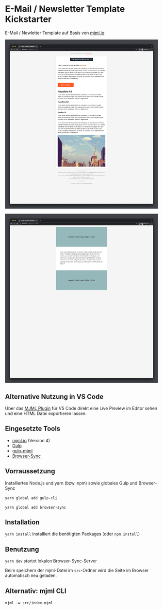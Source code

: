 # E-Mail / Newsletter Template Kickstarter

E-Mail / Newletter Template auf Basis von [mjml.io](https://mjml.io/)

![alt text](https://raw.githubusercontent.com/larswittenberg/mjml-mail-template/master/staticfiles/screenshot-1.jpg "Screenshot 1")

![alt text](https://raw.githubusercontent.com/larswittenberg/mjml-mail-template/master/staticfiles/screenshot-2.jpg "Screenshot 2")

## Alternative Nutzung in VS Code

Über das [MJML Plugin](https://marketplace.visualstudio.com/items?itemName=mjmlio.vscode-mjml) für VS Code direkt eine Live Preview im Editor sehen und eine HTML Datei exportieren lassen.

## Eingesetzte Tools

* [mjml.io](https://mjml.io/) (Version 4)
* [Gulp](https://gulpjs.com/)
* [gulp-mjml](https://www.npmjs.com/package/gulp-mjml)
* [Browser-Sync](https://www.browsersync.io/)

## Vorraussetzung

Installiertes Node.js und yarn (bzw. npm) sowie globales Gulp und Browser-Sync

`yarn global add gulp-cli`

`yarn global add browser-sync`

## Installation

`yarn install` installiert die benötigten Packages (oder `npm install`)

## Benutzung

`yarn dev` startet lokalen Browser-Sync-Server

Beim speichern der mjml-Datei im `src`-Ordner wird die Seite im Browser automatisch neu geladen.

## Alternativ: mjml CLI

`mjml -w src/index.mjml`
